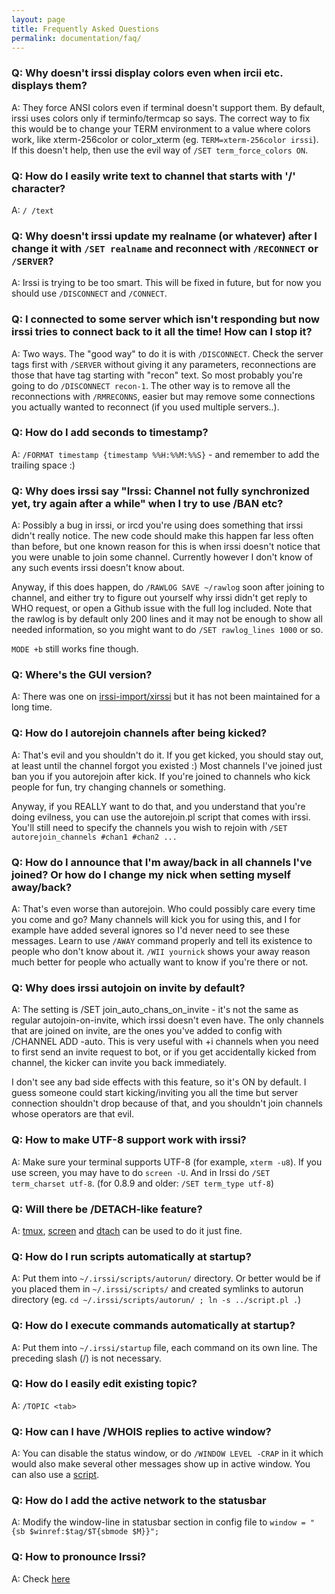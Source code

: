 ```yaml
---
layout: page
title: Frequently Asked Questions
permalink: documentation/faq/
---
```

### Q: Why doesn't irssi display colors even when ircii etc. displays them?

A: They force ANSI colors even if terminal doesn't support them. By default, irssi uses colors only if terminfo/termcap so says. The correct way to fix this would be to change your TERM environment to a value where colors work, like xterm-256color or color_xterm (eg. `TERM=xterm-256color irssi`). If this doesn't help, then use the evil way of `/SET term_force_colors ON`.

### Q: How do I easily write text to channel that starts with '/' character?

A: `/ /text`

### Q: Why doesn't irssi update my realname (or whatever) after I change it with `/SET realname` and reconnect with `/RECONNECT` or `/SERVER`?

A: Irssi is trying to be too smart. This will be fixed in future, but for now you should use `/DISCONNECT` and `/CONNECT`.

### Q: I connected to some server which isn't responding but now irssi tries to connect back to it all the time! How can I stop it?

A: Two ways. The "good way" to do it is with `/DISCONNECT`. Check the server tags first with `/SERVER` without giving it any parameters, reconnections are those that have tag starting with "recon" text. So most probably you're going to do `/DISCONNECT recon-1`. The other way is to remove all the reconnections with `/RMRECONNS`, easier but may remove some connections you actually wanted to reconnect (if you used multiple servers..).

### Q: How do I add seconds to timestamp?

A: `/FORMAT timestamp {timestamp %%H:%%M:%%S}` - and remember to add the trailing space :)

### Q: Why does irssi say "Irssi: Channel not fully synchronized yet, try again after a while" when I try to use /BAN etc?

A: Possibly a bug in irssi, or ircd you're using does something that irssi didn't really notice. The new code should make this happen far less often than before, but one known reason for this is when irssi doesn't notice that you were unable to join some channel. Currently however I don't know of any such events irssi doesn't know about.

Anyway, if this does happen, do `/RAWLOG SAVE ~/rawlog` soon after joining to channel, and either try to figure out yourself why irssi didn't get reply to WHO request, or open a Github issue with the full log included. Note that the rawlog is by default only 200 lines and it may not be enough to show all needed information, so you might want to do `/SET rawlog_lines 1000` or so.

`MODE +b` still works fine though.

### Q: Where's the GUI version?

A: There was one on [irssi-import/xirssi](https://github.com/irssi-import/xirssi) but it has not been maintained for a long time.

### Q: How do I autorejoin channels after being kicked?

A: That's evil and you shouldn't do it. If you get kicked, you should stay out, at least until the channel forgot you existed :) Most channels I've joined just ban you if you autorejoin after kick. If you're joined to channels who kick people for fun, try changing channels or something.

Anyway, if you REALLY want to do that, and you understand that you're doing evilness, you can use the autorejoin.pl script that comes with irssi. You'll still need to specify the channels you wish to rejoin with `/SET autorejoin_channels #chan1 #chan2 ...`

### Q: How do I announce that I'm away/back in all channels I've joined? Or how do I change my nick when setting myself away/back?

A: That's even worse than autorejoin. Who could possibly care every time you come and go? Many channels will kick you for using this, and I for example have added several ignores so I'd never need to see these messages. Learn to use `/AWAY` command properly and tell its existence to people who don't know about it. `/WII yournick` shows your away reason much better for people who actually want to know if you're there or not.

### Q: Why does irssi autojoin on invite by default?

A: The setting is /SET join_auto_chans_on_invite - it's not the same as regular autojoin-on-invite, which irssi doesn't even have. The only channels that are joined on invite, are the ones you've added to config with /CHANNEL ADD -auto. This is very useful with +i channels when you need to first send an invite request to bot, or if you get accidentally kicked from channel, the kicker can invite you back immediately.

I don't see any bad side effects with this feature, so it's ON by default. I guess someone could start kicking/inviting you all the time but server connection shouldn't drop because of that, and you shouldn't join channels whose operators are that evil.

### Q: How to make UTF-8 support work with irssi?

A: Make sure your terminal supports UTF-8 (for example, `xterm -u8`). If you use screen, you may have to do `screen -U`. And in Irssi do `/SET term_charset utf-8`. (for 0.8.9 and older: `/SET term_type utf-8`)

### Q: Will there be /DETACH-like feature?

A: [tmux](http://tmux.github.io/), [screen](http://www.gnu.org/software/screen/screen.html) and [dtach](http://dtach.sf.net/) can be used to do it just fine.

### Q: How do I run scripts automatically at startup?

A: Put them into `~/.irssi/scripts/autorun/` directory. Or better would be if you placed them in `~/.irssi/scripts/` and created symlinks to autorun directory (eg. `cd ~/.irssi/scripts/autorun/ ; ln -s ../script.pl .`)

### Q: How do I execute commands automatically at startup?

A: Put them into `~/.irssi/startup` file, each command on its own line. The preceding slash (/) is not necessary.

### Q: How do I easily edit existing topic?

A: `/TOPIC <tab>`

### Q: How can I have /WHOIS replies to active window?

A: You can disable the status window, or do `/WINDOW LEVEL -CRAP` in it which would also make several other messages show up in active window. You can also use a [script](http://dgl.cx/irssi/hack-whois-in-current-window.pl).

### Q: How do I add the active network to the statusbar

A: Modify the window-line in statusbar section in config file to `window = "{sb $winref:$tag/$T{sbmode $M}}";`

### Q: How to pronounce Irssi?

A: Check [here](/assets/irssi.wav)

<script type="text/javascript" src="/assets/js/faq.js"></script>
